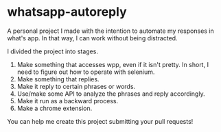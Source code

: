 # whatsapp-autoreply

A personal project I made with the intention to automate my responses in what's app. In that way, I can work without being distracted.


I divided the project into stages.

1. Make something that accesses wpp, even if it isn't pretty. In short, I need to figure out how to operate with selenium.
2. Make something that replies.
3. Make it reply to certain phrases or words.
4. Use/make some API to analyze the phrases and reply accordingly.
5. Make it run as a backward process.
6. Make a chrome extension.

You can help me create this project submitting your pull requests!
